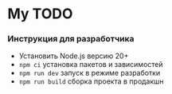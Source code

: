 # My TODO

### Инструкция для разработчика
 
- Установить Node.js версию 20+
- `npm ci` установка пакетов и зависимостей
- `npm run dev` запуск в режиме разработки
- `npm run build` сборка проекта в продакшн